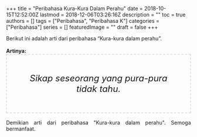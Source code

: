 +++
title = "Peribahasa Kura-Kura Dalam Perahu"
date = 2018-10-15T12:52:00Z
lastmod = 2018-12-06T03:26:16Z
description = ""
toc = true
authors = []
tags = ["Peribahasa", "Peribahasa K"]
categories = ["Peribahasa"]
series = []
featuredImage = ""
draft = false
+++

<div dir="ltr" style="text-align: left;" trbidi="on"><div style="text-align: justify;">Berikut ini adalah arti dari peribahasa “Kura-kura dalam perahu”.</div><br /><div style="text-align: justify;"><b>Artinya:</b></div><div style="border: 2px dashed #ddd; font-size: 24px; height: auto; margin: 0 auto; padding: 50px; text-align: center; width: auto;"><i>Sikap seseorang yang pura-pura tidak tahu.</i></div><div style="text-align: justify;"><br /></div><div style="text-align: justify;">Demikian arti dari peribahasa "Kura-kura dalam perahu". Semoga bermanfaat.</div></div>
